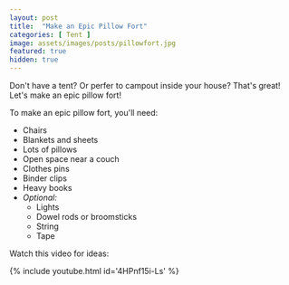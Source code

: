 ```yaml
---
layout: post
title:  "Make an Epic Pillow Fort"
categories: [ Tent ]
image: assets/images/posts/pillowfort.jpg
featured: true
hidden: true
---
```


Don't have a tent? Or perfer to campout inside your house? That's great! Let's make an epic pillow fort!

To make an epic pillow fort, you'll need:

* Chairs
* Blankets and sheets
* Lots of pillows
* Open space near a couch
* Clothes pins
* Binder clips
* Heavy books
* <em>Optional:</em>
   * Lights
   * Dowel rods or broomsticks
   * String
   * Tape

Watch this video for ideas:

{% include youtube.html id='4HPnf15i-Ls' %}